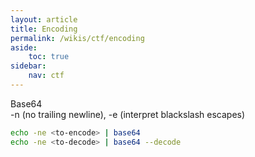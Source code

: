 ```yaml
---
layout: article
title: Encoding
permalink: /wikis/ctf/encoding
aside:
    toc: true
sidebar:
    nav: ctf
---
```



Base64<br>
-n (no trailing newline), -e (interpret blackslash escapes)  
```bash
echo -ne <to-encode> | base64 
echo -ne <to-decode> | base64 --decode
```